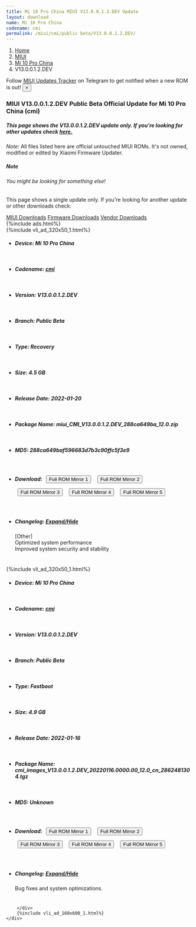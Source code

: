 ```yaml
---
title: Mi 10 Pro China MIUI V13.0.0.1.2.DEV Update
layout: download
name: Mi 10 Pro China
codename: cmi
permalink: /miui/cmi/public beta/V13.0.0.1.2.DEV/
---
```

<nav aria-label="breadcrumb">
    <ol class="breadcrumb">
        <li class="breadcrumb-item"><a href="/">Home</a></li>
        <li class="breadcrumb-item"><a href="/miui/">MIUI</a></li>
        <li class="breadcrumb-item"><a href="/miui/cmi/">Mi 10 Pro China</a></li>
        <li class="breadcrumb-item active" aria-current="page">V13.0.0.1.2.DEV</li>
    </ol>
</nav>
<div class="alert alert-primary alert-dismissible fade show" role="alert">
    Follow <a href="https://t.me/MIUIUpdatesTracker" class="alert-link">MIUI Updates Tracker</a> on Telegram to get
    notified when a new ROM is out!
    <button type="button" class="close" data-dismiss="alert" aria-label="Close">
        <span aria-hidden="true">&times;</span>
    </button>
</div>
<div class="col-12 mx-auto">
    <h3 class="title bg-light p-2 rounded">MIUI V13.0.0.1.2.DEV Public Beta Official Update for Mi 10 Pro China (cmi)</h3>
    <h5>This page shows the V13.0.0.1.2.DEV update only. If you're looking for other updates check
        <a href="/miui/cmi/">here.</a></h5>
    <p><i>Note: </i>All files listed here are official untouched MIUI ROMs.
        It's not owned, modified or edited by Xiaomi Firmware Updater.</p>
    <div class="card">
        <div class="card-body">
            <h5 class="card-title">Note</h5>
            <h6 class="card-subtitle mb-2 text-muted">You might be looking for something else!</h6>
            <p class="card-text">This page shows a single update only.
                If you're looking for another update or other downloads check:</p>
            <a href="/miui/" class="card-link">MIUI Downloads</a>
            <a href="/firmware/" class="card-link">Firmware Downloads</a>
            <a href="/vendor/" class="card-link">Vendor Downloads</a>
        </div>
    </div>
    {%include ads.html%}
    <div class="row justify-content-center">
        <div class="col-10" id="downloads">
                    <div class="card card-body">
            {%include vli_ad_320x50_1.html%}
            <ul class="list-unstyled">
                <li style="padding-bottom: 10px;">
                    <h5><b>Device: </b>Mi 10 Pro China</h5>
                </li>
                <li style="padding-bottom: 10px;">
                    <h5><b>Codename: </b> <a href="/miui/cmi/" target="_blank">cmi</a> </h5>
                </li>
                <li style="padding-bottom: 10px;">
                    <h5><b>Version: </b>V13.0.0.1.2.DEV</h5>
                </li>
                <li style="padding-bottom: 10px;">
                    <h5><b>Branch: </b>Public Beta</h5>
                </li>
                <li style="padding-bottom: 10px;">
                    <h5><b>Type: </b>Recovery</h5>
                </li>
                <li style="padding-bottom: 10px;">
                    <h5><b>Size: </b>4.5 GB</h5>
                </li>
                <li style="padding-bottom: 10px;">
                    <h5><b>Release Date: </b>2022-01-20</h5>
                </li>
                <li style="padding-bottom: 10px;">
                    <h5><b>Package Name: </b><span id="filename" class="text-dark">miui_CMI_V13.0.0.1.2.DEV_288ca649ba_12.0.zip</span></h5>
                </li>
                <li style="padding-bottom: 10px;">
                    <h5><b>MD5: </b><span id="md5" class="text-muted">288ca649baf596683d7b3c90ffc5f3e9</span></h5>
                </li>
                <li style="padding-bottom: 10px;">
                    <h5><b>Download: </b> <button type="button" id="download" class="btn btn-primary" style="margin: 7px;" onclick="window.open('https://cdn-ota.azureedge.net/V13.0.0.1.2.DEV/miui_CMI_V13.0.0.1.2.DEV_288ca649ba_12.0.zip', '_blank');"><i class="fa fa-download"></i> Full ROM Mirror 1</button> <button type="button" id="download" class="btn btn-primary" style="margin: 7px;" onclick="window.open('https://cdnorg.d.miui.com/V13.0.0.1.2.DEV/miui_CMI_V13.0.0.1.2.DEV_288ca649ba_12.0.zip', '_blank');"><i class="fa fa-download"></i> Full ROM Mirror 2</button> <button type="button" id="download" class="btn btn-primary" style="margin: 7px;" onclick="window.open('https://bn.d.miui.com/V13.0.0.1.2.DEV/miui_CMI_V13.0.0.1.2.DEV_288ca649ba_12.0.zip', '_blank');"><i class="fa fa-download"></i> Full ROM Mirror 3</button> <button type="button" id="download" class="btn btn-primary" style="margin: 7px;" onclick="window.open('https://bigota.d.miui.com/V13.0.0.1.2.DEV/miui_CMI_V13.0.0.1.2.DEV_288ca649ba_12.0.zip', '_blank');"><i class="fa fa-download"></i> Full ROM Mirror 4</button> <button type="button" id="download" class="btn btn-primary" style="margin: 7px;" onclick="window.open('https://hugeota.d.miui.com/V13.0.0.1.2.DEV/miui_CMI_V13.0.0.1.2.DEV_288ca649ba_12.0.zip', '_blank');"><i class="fa fa-download"></i> Full ROM Mirror 5</button></h5>
                </li>
                <li style="padding-bottom: 10px;">
                    <h5><b>Changelog: </b><a href="#cmi_1_changelog" data-toggle="collapse" role="button"
                            aria-expanded="false" aria-controls="cmi_1_changelog"> <i class="fa fa-arrow-down"
                                aria-hidden="true"></i> Expand/Hide</a></h5>
                    <div class="collapse" id="cmi_1_changelog">
                        <p id="changelog_text">[Other]<br>Optimized system performance<br>Improved system security and stability</p>
                    </div>
                </li>
            </ul>
        </div>
        <div class="card card-body">
            {%include vli_ad_320x50_1.html%}
            <ul class="list-unstyled">
                <li style="padding-bottom: 10px;">
                    <h5><b>Device: </b>Mi 10 Pro China</h5>
                </li>
                <li style="padding-bottom: 10px;">
                    <h5><b>Codename: </b> <a href="/miui/cmi/" target="_blank">cmi</a> </h5>
                </li>
                <li style="padding-bottom: 10px;">
                    <h5><b>Version: </b>V13.0.0.1.2.DEV</h5>
                </li>
                <li style="padding-bottom: 10px;">
                    <h5><b>Branch: </b>Public Beta</h5>
                </li>
                <li style="padding-bottom: 10px;">
                    <h5><b>Type: </b>Fastboot</h5>
                </li>
                <li style="padding-bottom: 10px;">
                    <h5><b>Size: </b>4.9 GB</h5>
                </li>
                <li style="padding-bottom: 10px;">
                    <h5><b>Release Date: </b>2022-01-16</h5>
                </li>
                <li style="padding-bottom: 10px;">
                    <h5><b>Package Name: </b><span id="filename" class="text-dark">cmi_images_V13.0.0.1.2.DEV_20220116.0000.00_12.0_cn_2862481304.tgz</span></h5>
                </li>
                <li style="padding-bottom: 10px;">
                    <h5><b>MD5: </b><span id="md5" class="text-muted">Unknown</span></h5>
                </li>
                <li style="padding-bottom: 10px;">
                    <h5><b>Download: </b> <button type="button" id="download" class="btn btn-primary" style="margin: 7px;" onclick="window.open('https://cdn-ota.azureedge.net/V13.0.0.1.2.DEV/cmi_images_V13.0.0.1.2.DEV_20220116.0000.00_12.0_cn_2862481304.tgz', '_blank');"><i class="fa fa-download"></i> Full ROM Mirror 1</button> <button type="button" id="download" class="btn btn-primary" style="margin: 7px;" onclick="window.open('https://cdnorg.d.miui.com/V13.0.0.1.2.DEV/cmi_images_V13.0.0.1.2.DEV_20220116.0000.00_12.0_cn_2862481304.tgz', '_blank');"><i class="fa fa-download"></i> Full ROM Mirror 2</button> <button type="button" id="download" class="btn btn-primary" style="margin: 7px;" onclick="window.open('https://bn.d.miui.com/V13.0.0.1.2.DEV/cmi_images_V13.0.0.1.2.DEV_20220116.0000.00_12.0_cn_2862481304.tgz', '_blank');"><i class="fa fa-download"></i> Full ROM Mirror 3</button> <button type="button" id="download" class="btn btn-primary" style="margin: 7px;" onclick="window.open('https://bigota.d.miui.com/V13.0.0.1.2.DEV/cmi_images_V13.0.0.1.2.DEV_20220116.0000.00_12.0_cn_2862481304.tgz', '_blank');"><i class="fa fa-download"></i> Full ROM Mirror 4</button> <button type="button" id="download" class="btn btn-primary" style="margin: 7px;" onclick="window.open('https://hugeota.d.miui.com/V13.0.0.1.2.DEV/cmi_images_V13.0.0.1.2.DEV_20220116.0000.00_12.0_cn_2862481304.tgz', '_blank');"><i class="fa fa-download"></i> Full ROM Mirror 5</button></h5>
                </li>
                <li style="padding-bottom: 10px;">
                    <h5><b>Changelog: </b><a href="#cmi_2_changelog" data-toggle="collapse" role="button"
                            aria-expanded="false" aria-controls="cmi_2_changelog"> <i class="fa fa-arrow-down"
                                aria-hidden="true"></i> Expand/Hide</a></h5>
                    <div class="collapse" id="cmi_2_changelog">
                        <p id="changelog_text">Bug fixes and system optimizations.</p>
                    </div>
                </li>
            </ul>
        </div>

        </div>
        {%include vli_ad_160x600_1.html%}
    </div>
</div>
